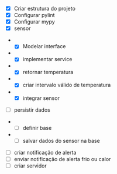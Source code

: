 
- [x] Criar estrutura do projeto
- [x] Configurar pylint
- [x] Configurar mypy
- [x] sensor
- - [x] Modelar interface
- - [x] implementar service
- - [x] retornar temperatura 
- - [x] criar intervalo válido de temperatura
- - [x] integrar sensor
- [ ] persistir dados
- - [ ] definir base
- - [ ] salvar dados do sensor na base
- [ ] criar notificação de alerta
- [ ] enviar notificação de alerta frio ou calor
- [ ] criar servidor
